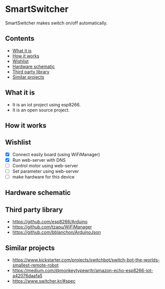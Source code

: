 # SmartSwitcher
SmartSwitcher makes switch on/off automatically.

## Contents
- [What it is](#what-is-it)
- [How it works](#how-it-works)
- [Wishlist](#wishlist)
- [Hardware schematic](#hardware-schematic)
- [Third party library](#third-party)
- [Similar projects](#similar-projects)

## What it is
- It is an iot project using esp8266.
- It is an open source project.

## How it works

## Wishlist
- [x] Connect easily board (using WiFiManager)
- [x] Run web-server with DNS
- [ ] Control motor using web-server
- [ ] Set parameter using web-server
- [ ] make hardware for this device

## Hardware schematic

## Third party library
- https://github.com/esp8266/Arduino
- https://github.com/tzapu/WiFiManager
- https://github.com/bblanchon/ArduinoJson

## Similar projects
- https://www.kickstarter.com/projects/switchbot/switch-bot-the-worlds-smallest-remote-robot
- https://medium.com/@monkeytypewritr/amazon-echo-esp8266-iot-a42076daafa5
- https://www.switcher.kr/#spec
